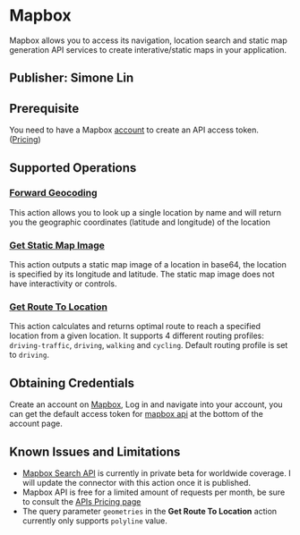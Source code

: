 # Mapbox
Mapbox allows you to access its navigation, location search and static map generation API services to create interative/static maps in your application.

## Publisher: Simone Lin

## Prerequisite
You need to have a Mapbox [account](https://account.mapbox.com/auth/signin/?route-to=%22https%3A%2F%2Faccount.mapbox.com%2F%22) to create an API access token. ([Pricing](https://www.mapbox.com/pricing))

## Supported Operations
### [Forward Geocoding](https://docs.mapbox.com/api/search/geocoding/#forward-geocoding)
This action allows you to look up a single location by name and will return you the geographic coordinates (latitude and longitude) of the location
### [Get Static Map Image](https://docs.mapbox.com/api/maps/static-images/)
This action outputs a static map image of a location in base64, the location is specified by its longitude and latitude. The static map image does not have interactivity or controls.
### [Get Route To Location](https://docs.mapbox.com/api/navigation/directions/)
This action calculates and returns optimal route to reach a specified location from a given location. It supports 4 different routing profiles: `driving-traffic`, `driving`, `walking` and `cycling`. Default routing profile is set to `driving`.

## Obtaining Credentials
Create an account on [Mapbox](https://account.mapbox.com/auth/signin/?route-to=%22https%3A%2F%2Faccount.mapbox.com%2F%22), Log in and navigate into your account, you can get the default access token for [mapbox api](https://docs.mapbox.com/api/overview/) at the bottom of the account page.

## Known Issues and Limitations
* [Mapbox Search API](https://docs.mapbox.com/api/search/search/) is currently in private beta for worldwide coverage. I will update the connector with this action once it is published.
* Mapbox API is free for a limited amount of requests per month, be sure to consult the [APIs Pricing page](https://www.mapbox.com/pricing)
* The query parameter `geometries` in the **Get Route To Location** action currently only supports `polyline` value.